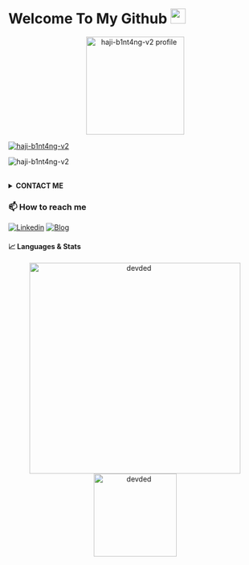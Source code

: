 # Welcome To My Github <img src="https://raw.githubusercontent.com/iampavangandhi/iampavangandhi/master/gifs/Hi.gif" width="30px">
<p align="center"><a href="https://github.com/haji-b1nt4ng-v2"><img src="https://avatars.githubusercontent.com/u/62897038?v=4" height='195' alt="haji-b1nt4ng-v2 profile">
<p href="https://github.com/haji-b1nt4ng-v2"><img title="haji-b1nt4ng-v2" src="https://komarev.com/ghpvc/?username=haji-b1nt4ng-v2 &label=Views&color=blue&style=plastic"></a>
<p href="https://github.com/haji-b1nt4ng-v2"><img title="haji-b1nt4ng-v2" src="https://img.shields.io/github/followers/haji-b1nt4ng-v2?label=follow&style=social"></a>
</p><br>

<details>
  <summary><b>CONTACT ME</b></summary><br>

  - <a href="https://www.facebook.com/R0S3NB3RG.90s"/><img alt="Bintang Facebook" align="left" width="22px" src="https://cdn.jsdelivr.net/npm/simple-icons@v3/icons/facebook.svg" /><b>Add</b></a><br>
  - <a href="https://t.me/bgHAJImE"/><img alt="Bintang Telegram" align="left" width="22px" src="https://cdn.jsdelivr.net/npm/simple-icons@v3/icons/telegram.svg" /><b>Chat</b></a><br>
  - <a href="https://instagram.com/bntg_fbrynsh"/><img alt="Bintang Instagram" align="left" width="22px" src="https://cdn.jsdelivr.net/npm/simple-icons@v3/icons/instagram.svg" /><b> Follow</b></a>
  </p>
</details>

### 📫 How to reach me
[![Linkedin](https://img.shields.io/badge/linkedin-%230077B5.svg?&style=for-the-badge&logo=linkedin&logoColor=white)][linkedin]
[![Blog](https://img.shields.io/website?label=haji-b1nt4ng.github.io&style=for-the-badge&url=https%3A%2F%2Fserlysetyani.github.io)](https://haji-b1nt4ng.github.io)

#### 📈 Languages & Stats
<p align="center">
  <img src="https://github-readme-stats.vercel.app/api?username=haji-b1nt4ng-v2 &count_private=true&show_icons=true&bg_color=ffffff" alt="devded" width="420"/> 
  <img src="https://github-readme-stats.vercel.app/api/top-langs/?username=haji-b1nt4ng-v2 &hide=&langs_count=8&layout=compact&bg_color=ffffff" alt="devded" height="165" />
</p>


[linkedin]: https://www.linkedin.com/mwlite/in/bintang-r-6b8077234
[blog]: https://Haji-B1nt4ng.github.io
